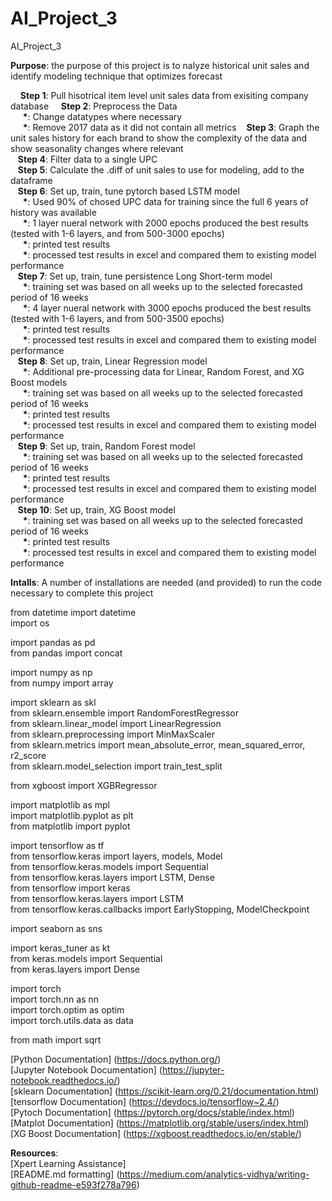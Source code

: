 # AI_Project_3
AI_Project_3

__Purpose__: the purpose of this project is to nalyze historical unit sales and identify modeling technique that optimizes forecast

&nbsp; &nbsp; __Step 1__: Pull hisotrical item level unit sales data from exisiting company database 
&nbsp; &nbsp; __Step 2__: Preprocess the Data   
&nbsp; &nbsp; &nbsp;__*__: Change datatypes where necessary    
&nbsp; &nbsp; &nbsp;__*__: Remove 2017 data as it did not contain all metrics
&nbsp; &nbsp;__Step 3__: Graph the unit sales history for each brand to show the complexity of the data and show seasonality changes where relevant  
&nbsp; &nbsp;__Step 4__: Filter data to a single UPC  
&nbsp; &nbsp;__Step 5__: Calculate the .diff of unit sales to use for modeling, add to the dataframe  
&nbsp; &nbsp;__Step 6__: Set up, train, tune pytorch based LSTM model  
&nbsp; &nbsp; &nbsp;__*__: Used 90% of chosed UPC data for training since the full 6 years of history was available  
&nbsp; &nbsp; &nbsp;__*__: 1 layer nueral network with 2000 epochs produced the best results (tested with 1-6 layers, and from 500-3000 epochs)    
&nbsp; &nbsp; &nbsp;__*__: printed test results     
&nbsp; &nbsp; &nbsp;__*__: processed test results in excel and compared them to existing model performance  
&nbsp; &nbsp;__Step 7__: Set up, train, tune persistence Long Short-term model  
&nbsp; &nbsp; &nbsp;__*__: training set was based on all weeks up to the selected forecasted period of 16 weeks  
&nbsp; &nbsp; &nbsp;__*__: 4 layer nueral network with 3000 epochs produced the best results (tested with 1-6 layers, and from 500-3500 epochs)  
&nbsp; &nbsp; &nbsp;__*__: printed test results  
&nbsp; &nbsp; &nbsp;__*__: processed test results in excel and compared them to existing model performance  
&nbsp; &nbsp;__Step 8__: Set up, train, Linear Regression model  
&nbsp; &nbsp; &nbsp;__*__: Additional pre-processing data for Linear, Random Forest, and XG Boost models  
&nbsp; &nbsp; &nbsp;__*__: training set was based on all weeks up to the selected forecasted period of 16 weeks  
&nbsp; &nbsp; &nbsp;__*__: printed test results  
&nbsp; &nbsp; &nbsp;__*__: processed test results in excel and compared them to existing model performance  
&nbsp; &nbsp;__Step 9__: Set up, train, Random Forest model  
&nbsp; &nbsp; &nbsp;__*__: training set was based on all weeks up to the selected forecasted period of 16 weeks  
&nbsp; &nbsp; &nbsp;__*__: printed test results  
&nbsp; &nbsp; &nbsp;__*__: processed test results in excel and compared them to existing model performance  
&nbsp; &nbsp;__Step 10__: Set up, train, XG Boost model  
&nbsp; &nbsp; &nbsp;__*__: training set was based on all weeks up to the selected forecasted period of 16 weeks  
&nbsp; &nbsp; &nbsp;__*__: printed test results  
&nbsp; &nbsp; &nbsp;__*__: processed test results in excel and compared them to existing model performance

__Intalls__: A number of installations are needed (and provided) to run the code necessary to complete this project    
  
    
      
from datetime import datetime  
import os  

import pandas as pd  
from pandas import concat  

  
import numpy as np  
from numpy import array  
  
import sklearn as skl  
from sklearn.ensemble import RandomForestRegressor  
from sklearn.linear_model import LinearRegression  
from sklearn.preprocessing import MinMaxScaler  
from sklearn.metrics import mean_absolute_error, mean_squared_error, r2_score  
from sklearn.model_selection import train_test_split  

from xgboost import XGBRegressor  
  
import matplotlib as mpl  
import matplotlib.pyplot as plt  
from matplotlib import pyplot  
  
import tensorflow as tf  
from tensorflow.keras import layers, models, Model  
from tensorflow.keras.models import Sequential  
from tensorflow.keras.layers import LSTM, Dense  
from tensorflow import keras  
from tensorflow.keras.layers import LSTM  
from tensorflow.keras.callbacks import EarlyStopping, ModelCheckpoint  
  
import seaborn as sns  
  
  import keras_tuner as kt  
from keras.models import Sequential  
from keras.layers import Dense  
  
  import torch  
  import torch.nn as nn  
  import torch.optim as optim  
  import torch.utils.data as data  
    
  from math import sqrt

[Python Documentation] (https://docs.python.org/)  
[Jupyter Notebook Documentation] (https://jupyter-notebook.readthedocs.io/)  
[sklearn Documentation]  (https://scikit-learn.org/0.21/documentation.html)  
[tensorflow Documentation]  (https://devdocs.io/tensorflow~2.4/)  
[Pytoch Documentation] (https://pytorch.org/docs/stable/index.html)  
[Matplot Documentation] (https://matplotlib.org/stable/users/index.html)  
[XG Boost Documentation] (https://xgboost.readthedocs.io/en/stable/)

__Resources__:  
[Xpert Learning Assistance]   
[README.md formatting] (https://medium.com/analytics-vidhya/writing-github-readme-e593f278a796)  
